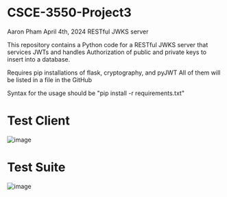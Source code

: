 # CSCE-3550-Project3

 Aaron Pham
 April 4th, 2024
 RESTful JWKS server

This repository contains a Python code for a RESTful JWKS server that services JWTs and handles Authorization of public and private keys to insert into a database.

Requires pip installations of flask, cryptography, and pyJWT
All of them will be listed in a file in the GitHub

Syntax for the usage should be
"pip install -r requirements.txt"

# Test Client

![image](https://github.com/PhamAaron/CSCE-3550-Project2/assets/99000620/0d739801-3288-43b9-975c-8705a1605039)

# Test Suite

![image](https://github.com/PhamAaron/CSCE-3550-Project2/assets/99000620/62424142-141f-47c5-91c6-f9ae0eb19d31)
